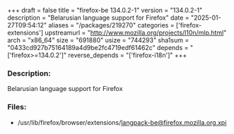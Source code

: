 +++
draft = false
title = "firefox-be 134.0.2-1"
version = "134.0.2-1"
description = "Belarusian language support for Firefox"
date = "2025-01-27T09:54:12"
aliases = "/packages/219270"
categories = ['firefox-extensions']
upstreamurl = "http://www.mozilla.org/projects/l10n/mlp.html"
arch = "x86_64"
size = "691880"
usize = "744293"
sha1sum = "0433cd927b75164189a4d9be2fc4719edf61462c"
depends = "['firefox>=134.0.2']"
reverse_depends = "['firefox-i18n']"
+++
### Description: 
Belarusian language support for Firefox

### Files: 
* /usr/lib/firefox/browser/extensions/langpack-be@firefox.mozilla.org.xpi
